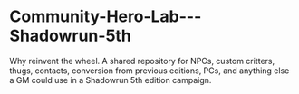# Community-Hero-Lab---Shadowrun-5th
Why reinvent the wheel. A shared repository for NPCs, custom critters, thugs, contacts, conversion from previous editions,  PCs, and anything else a GM could use in a Shadowrun 5th edition campaign.
